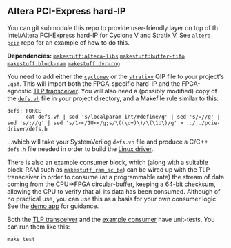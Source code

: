 ## Altera PCI-Express hard-IP
You can git submodule this repo to provide user-friendly layer on top of th Intel/Altera PCI-Express hard-IP for Cyclone V and Stratix V. See [`altera-pcie`](https://github.com/makestuff/altera-pcie) repo for an example of how to do this.

**Dependencies:** [`makestuff:altera-libs`](https://github.com/makestuff/altera-libs) [`makestuff:buffer-fifo`](https://github.com/makestuff/buffer-fifo) [`makestuff:block-ram`](https://github.com/makestuff/block-ram) [`makestuff:dvr-rng`](https://github.com/makestuff/dvr-rng)

You need to add either the [`cyclonev`](cyclonev/pcie.qip) or the [`stratixv`](stratixv/pcie.qip) QIP file to your project's `.qsf`. This will import both the FPGA-specific hard-IP and the FPGA-agnostic [TLP transceiver](tlp-xcvr). You will also need a (possibly modified) copy of the [`defs.vh`](example-defs/defs.vh) file in your project directory, and a Makefile rule similar to this:

    defs: FORCE
          cat defs.vh | sed 's/localparam int/#define/g' | sed 's/=//g' | sed 's/;//g' | sed 's/1<</1U<</g;s/\((\d+)\)/\(\1U\)/g' > ../../pcie-driver/defs.h

...which will take your SystemVerilog `defs.vh` file and produce a C/C++ `defs.h` file needed in order to build the [Linux driver](https://github.com/makestuff/pcie-driver).

There is also an example consumer block, which (along with a suitable block-RAM such as [`makestuff_ram_sc_be`](https://github.com/makestuff/block-ram/blob/master/ram_sc_be.sv)) can be wired up with the TLP transceiver in order to consume (at a programmable rate) the stream of data coming from the CPU->FPGA circular-buffer, keeping a 64-bit checksum, allowing the CPU to verify that all its data has been consumed. Although of no practical use, you can use this as a basis for your own consumer logic. See the [demo app](https://github.com/makestuff/altera-pcie/blob/master/apps/demo/pcie_app.sv#L77-L93) for guidance.

Both the [TLP transceiver](tlp-xcvr) and the [example consumer](consumer) have unit-tests. You can run them like this:

    make test
